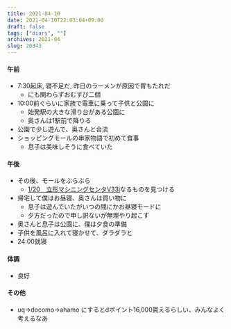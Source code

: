 ```yaml
---
title: 2021-04-10
date: 2021-04-10T22:03:04+09:00
draft: false
tags: ["diary", ""]
archives: 2021-04
slug: 20343
---
```

#### 午前
- 7:30起床, 寝不足だ, 昨日のラーメンが原因で胃もたれだ
  - にも関わらずおむすび二個
- 10:00前ぐらいに家族で電車に乗って子供と公園に
  - 始発駅の大きな滑り台がある公園に
  - 奥さんは1駅前で降りる
- 公園で少し遊んで、奥さんと合流
- ショッピングモールの串家物語で初めて食事
  - 息子は美味しそうに食べていた
#### 午後
- その後、モールをぶらぶら
  - [1/20　立形マシニングセンタV33i](https://www.finemolds.co.jp/www/V33i.html)なるものを見つける
- 帰宅して僕はお昼寝、奥さんは買い物に
  - 息子は遊んでいたがいつの間にかお昼寝モードに
  - 夕方だったので申し訳ないが無理やり起こす
- 奥さんと息子は公園に、僕は夕食の準備
- 子供を風呂に入れて寝かせて、ダラダラと
- 24:00就寝
#### 体調
- 良好
#### その他
- uq->docomo->ahamo にするとdポイント16,000貰えるらしい、みんなよく考えるなあ